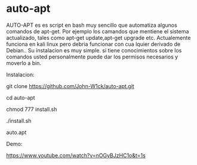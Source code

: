 # auto-apt
AUTO-APT es es script en bash muy sencillo que automatiza algunos comandos de apt-get. Por ejemplo los camandos que mentiene el sistema actualizado, tales como apt-get update,apt-get upgrade etc. Actualemente funciona en kali linux pero debria funcionar con cua lquier derivado de Debian..
Su instalacion es muy simple. si tiene conocimientos sobre los comandos usted personalmente puede dar los permisos necesarios y moverlo a bin.

Instalacion:

git clone https://github.com/John-W1ck/auto-apt.git

cd auto-apt

chmod 777 install.sh

./install.sh

auto.apt

Demo: 

https://www.youtube.com/watch?v=nOGyBJzHC1o&t=1s
